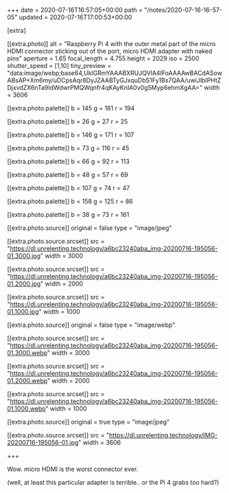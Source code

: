 +++
date = 2020-07-16T16:57:05+00:00
path = "/notes/2020-07-16-16-57-05"
updated = 2020-07-16T17:00:53+00:00

[extra]

[[extra.photo]]
alt = "Raspberry Pi 4 with the outer metal part of the micro HDMI connector sticking out of the port, micro HDMI adapter with naked pins"
aperture = 1.65
focal_length = 4.755
height = 2029
iso = 2500
shutter_speed = [1,10]
tiny_preview = "data:image/webp;base64,UklGRmYAAABXRUJQVlA4IFoAAAAwBACdASowABsAP+Xm6my/uDCpsAqr8DyJZAABTyGJxquDbS1Fy1Bs7QAA/uwiJlbIPHtZDjxvdZX6nTa9IdWdwrPMQWqnfr4qKAyKnIA0v0g5Myp6ehmXgAA="
width = 3606

[[extra.photo.palette]]
b = 145
g = 181
r = 194

[[extra.photo.palette]]
b = 26
g = 27
r = 25

[[extra.photo.palette]]
b = 146
g = 171
r = 107

[[extra.photo.palette]]
b = 73
g = 116
r = 45

[[extra.photo.palette]]
b = 66
g = 92
r = 113

[[extra.photo.palette]]
b = 48
g = 57
r = 69

[[extra.photo.palette]]
b = 107
g = 74
r = 47

[[extra.photo.palette]]
b = 158
g = 125
r = 86

[[extra.photo.palette]]
b = 38
g = 73
r = 161

[[extra.photo.source]]
original = false
type = "image/jpeg"

[[extra.photo.source.srcset]]
src = "https://dl.unrelenting.technology/a6bc23240aba_img-20200716-195056-01.3000.jpg"
width = 3000

[[extra.photo.source.srcset]]
src = "https://dl.unrelenting.technology/a6bc23240aba_img-20200716-195056-01.2000.jpg"
width = 2000

[[extra.photo.source.srcset]]
src = "https://dl.unrelenting.technology/a6bc23240aba_img-20200716-195056-01.1000.jpg"
width = 1000

[[extra.photo.source]]
original = false
type = "image/webp"

[[extra.photo.source.srcset]]
src = "https://dl.unrelenting.technology/a6bc23240aba_img-20200716-195056-01.3000.webp"
width = 3000

[[extra.photo.source.srcset]]
src = "https://dl.unrelenting.technology/a6bc23240aba_img-20200716-195056-01.2000.webp"
width = 2000

[[extra.photo.source.srcset]]
src = "https://dl.unrelenting.technology/a6bc23240aba_img-20200716-195056-01.1000.webp"
width = 1000

[[extra.photo.source]]
original = true
type = "image/jpeg"

[[extra.photo.source.srcset]]
src = "https://dl.unrelenting.technology/IMG-20200716-195056-01.jpg"
width = 3606

+++

Wow. micro HDMI is the worst connector ever.

(well, at least this particular adapter is terrible.. or the Pi 4 grabs too hard?)